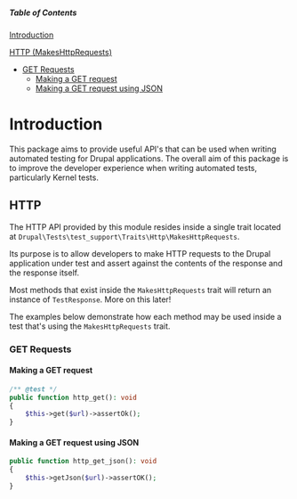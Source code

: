 ##### Table of Contents
[Introduction](#introduction)

[HTTP (MakesHttpRequests)](#http)
- [GET Requests](#get-requests)
  - [Making a GET request](#making-a-get-request)
  - [Making a GET request using JSON](#making-a-get-request-using-json)

# Introduction
This package aims to provide useful API's that can be used when writing automated testing for Drupal applications. The overall aim of this package is to improve the developer experience when writing automated tests, particularly Kernel tests.

## HTTP
The HTTP API provided by this module resides inside a single trait located at <code>Drupal\Tests\test_support\Traits\Http\MakesHttpRequests</code>.

Its purpose is to allow developers to make HTTP requests to the Drupal application under test and assert against the contents of the response and the response itself.

Most methods that exist inside the <code>MakesHttpRequests</code> trait will return an instance of <code>TestResponse</code>. More on this later!

The examples below demonstrate how each method may be used inside a test that's using the <code>MakesHttpRequests</code> trait.

### GET Requests
#### Making a GET request
```php
/** @test */
public function http_get(): void
{
    $this->get($url)->assertOk();
}
```

#### Making a GET request using JSON
```php
public function http_get_json(): void
{
    $this->getJson($url)->assertOK();
}
```
